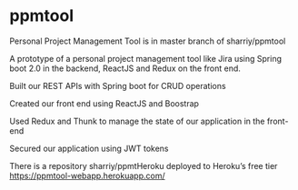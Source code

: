# ppmtool
Personal Project Management Tool is in master branch of sharriy/ppmtool

A prototype of a personal project management tool like Jira using Spring boot 2.0 in the backend, ReactJS and Redux on the front end.

Built our REST APIs with Spring boot for CRUD operations

Created our front end using ReactJS and Boostrap

Used Redux and Thunk to manage the state of our application in the front-end

Secured our application using JWT tokens

There is a repository sharriy/ppmtHeroku deployed to Heroku’s free tier https://ppmtool-webapp.herokuapp.com/
